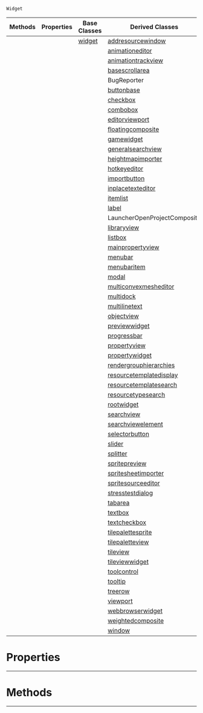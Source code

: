  `Widget`

|Methods|Properties|Base Classes|Derived Classes|
|---|---|---|---|
| | |[widget](https://github.com/ZilchEngine/ZilchDocs/blob/master/code_reference/class_reference/widget.markdown)|[addresourcewindow](https://github.com/ZilchEngine/ZilchDocs/blob/master/code_reference/class_reference/addresourcewindow.markdown)|
| | | |[animationeditor](https://github.com/ZilchEngine/ZilchDocs/blob/master/code_reference/class_reference/animationeditor.markdown)|
| | | |[animationtrackview](https://github.com/ZilchEngine/ZilchDocs/blob/master/code_reference/class_reference/animationtrackview.markdown)|
| | | |[basescrollarea](https://github.com/ZilchEngine/ZilchDocs/blob/master/code_reference/class_reference/basescrollarea.markdown)|
| | | |BugReporter|
| | | |[buttonbase](https://github.com/ZilchEngine/ZilchDocs/blob/master/code_reference/class_reference/buttonbase.markdown)|
| | | |[checkbox](https://github.com/ZilchEngine/ZilchDocs/blob/master/code_reference/class_reference/checkbox.markdown)|
| | | |[combobox](https://github.com/ZilchEngine/ZilchDocs/blob/master/code_reference/class_reference/combobox.markdown)|
| | | |[editorviewport](https://github.com/ZilchEngine/ZilchDocs/blob/master/code_reference/class_reference/editorviewport.markdown)|
| | | |[floatingcomposite](https://github.com/ZilchEngine/ZilchDocs/blob/master/code_reference/class_reference/floatingcomposite.markdown)|
| | | |[gamewidget](https://github.com/ZilchEngine/ZilchDocs/blob/master/code_reference/class_reference/gamewidget.markdown)|
| | | |[generalsearchview](https://github.com/ZilchEngine/ZilchDocs/blob/master/code_reference/class_reference/generalsearchview.markdown)|
| | | |[heightmapimporter](https://github.com/ZilchEngine/ZilchDocs/blob/master/code_reference/class_reference/heightmapimporter.markdown)|
| | | |[hotkeyeditor](https://github.com/ZilchEngine/ZilchDocs/blob/master/code_reference/class_reference/hotkeyeditor.markdown)|
| | | |[importbutton](https://github.com/ZilchEngine/ZilchDocs/blob/master/code_reference/class_reference/importbutton.markdown)|
| | | |[inplacetexteditor](https://github.com/ZilchEngine/ZilchDocs/blob/master/code_reference/class_reference/inplacetexteditor.markdown)|
| | | |[itemlist](https://github.com/ZilchEngine/ZilchDocs/blob/master/code_reference/class_reference/itemlist.markdown)|
| | | |[label](https://github.com/ZilchEngine/ZilchDocs/blob/master/code_reference/class_reference/label.markdown)|
| | | |LauncherOpenProjectComposite|
| | | |[libraryview](https://github.com/ZilchEngine/ZilchDocs/blob/master/code_reference/class_reference/libraryview.markdown)|
| | | |[listbox](https://github.com/ZilchEngine/ZilchDocs/blob/master/code_reference/class_reference/listbox.markdown)|
| | | |[mainpropertyview](https://github.com/ZilchEngine/ZilchDocs/blob/master/code_reference/class_reference/mainpropertyview.markdown)|
| | | |[menubar](https://github.com/ZilchEngine/ZilchDocs/blob/master/code_reference/class_reference/menubar.markdown)|
| | | |[menubaritem](https://github.com/ZilchEngine/ZilchDocs/blob/master/code_reference/class_reference/menubaritem.markdown)|
| | | |[modal](https://github.com/ZilchEngine/ZilchDocs/blob/master/code_reference/class_reference/modal.markdown)|
| | | |[multiconvexmesheditor](https://github.com/ZilchEngine/ZilchDocs/blob/master/code_reference/class_reference/multiconvexmesheditor.markdown)|
| | | |[multidock](https://github.com/ZilchEngine/ZilchDocs/blob/master/code_reference/class_reference/multidock.markdown)|
| | | |[multilinetext](https://github.com/ZilchEngine/ZilchDocs/blob/master/code_reference/class_reference/multilinetext.markdown)|
| | | |[objectview](https://github.com/ZilchEngine/ZilchDocs/blob/master/code_reference/class_reference/objectview.markdown)|
| | | |[previewwidget](https://github.com/ZilchEngine/ZilchDocs/blob/master/code_reference/class_reference/previewwidget.markdown)|
| | | |[progressbar](https://github.com/ZilchEngine/ZilchDocs/blob/master/code_reference/class_reference/progressbar.markdown)|
| | | |[propertyview](https://github.com/ZilchEngine/ZilchDocs/blob/master/code_reference/class_reference/propertyview.markdown)|
| | | |[propertywidget](https://github.com/ZilchEngine/ZilchDocs/blob/master/code_reference/class_reference/propertywidget.markdown)|
| | | |[rendergrouphierarchies](https://github.com/ZilchEngine/ZilchDocs/blob/master/code_reference/class_reference/rendergrouphierarchies.markdown)|
| | | |[resourcetemplatedisplay](https://github.com/ZilchEngine/ZilchDocs/blob/master/code_reference/class_reference/resourcetemplatedisplay.markdown)|
| | | |[resourcetemplatesearch](https://github.com/ZilchEngine/ZilchDocs/blob/master/code_reference/class_reference/resourcetemplatesearch.markdown)|
| | | |[resourcetypesearch](https://github.com/ZilchEngine/ZilchDocs/blob/master/code_reference/class_reference/resourcetypesearch.markdown)|
| | | |[rootwidget](https://github.com/ZilchEngine/ZilchDocs/blob/master/code_reference/class_reference/rootwidget.markdown)|
| | | |[searchview](https://github.com/ZilchEngine/ZilchDocs/blob/master/code_reference/class_reference/searchview.markdown)|
| | | |[searchviewelement](https://github.com/ZilchEngine/ZilchDocs/blob/master/code_reference/class_reference/searchviewelement.markdown)|
| | | |[selectorbutton](https://github.com/ZilchEngine/ZilchDocs/blob/master/code_reference/class_reference/selectorbutton.markdown)|
| | | |[slider](https://github.com/ZilchEngine/ZilchDocs/blob/master/code_reference/class_reference/slider.markdown)|
| | | |[splitter](https://github.com/ZilchEngine/ZilchDocs/blob/master/code_reference/class_reference/splitter.markdown)|
| | | |[spritepreview](https://github.com/ZilchEngine/ZilchDocs/blob/master/code_reference/class_reference/spritepreview.markdown)|
| | | |[spritesheetimporter](https://github.com/ZilchEngine/ZilchDocs/blob/master/code_reference/class_reference/spritesheetimporter.markdown)|
| | | |[spritesourceeditor](https://github.com/ZilchEngine/ZilchDocs/blob/master/code_reference/class_reference/spritesourceeditor.markdown)|
| | | |[stresstestdialog](https://github.com/ZilchEngine/ZilchDocs/blob/master/code_reference/class_reference/stresstestdialog.markdown)|
| | | |[tabarea](https://github.com/ZilchEngine/ZilchDocs/blob/master/code_reference/class_reference/tabarea.markdown)|
| | | |[textbox](https://github.com/ZilchEngine/ZilchDocs/blob/master/code_reference/class_reference/textbox.markdown)|
| | | |[textcheckbox](https://github.com/ZilchEngine/ZilchDocs/blob/master/code_reference/class_reference/textcheckbox.markdown)|
| | | |[tilepalettesprite](https://github.com/ZilchEngine/ZilchDocs/blob/master/code_reference/class_reference/tilepalettesprite.markdown)|
| | | |[tilepaletteview](https://github.com/ZilchEngine/ZilchDocs/blob/master/code_reference/class_reference/tilepaletteview.markdown)|
| | | |[tileview](https://github.com/ZilchEngine/ZilchDocs/blob/master/code_reference/class_reference/tileview.markdown)|
| | | |[tileviewwidget](https://github.com/ZilchEngine/ZilchDocs/blob/master/code_reference/class_reference/tileviewwidget.markdown)|
| | | |[toolcontrol](https://github.com/ZilchEngine/ZilchDocs/blob/master/code_reference/class_reference/toolcontrol.markdown)|
| | | |[tooltip](https://github.com/ZilchEngine/ZilchDocs/blob/master/code_reference/class_reference/tooltip.markdown)|
| | | |[treerow](https://github.com/ZilchEngine/ZilchDocs/blob/master/code_reference/class_reference/treerow.markdown)|
| | | |[viewport](https://github.com/ZilchEngine/ZilchDocs/blob/master/code_reference/class_reference/viewport.markdown)|
| | | |[webbrowserwidget](https://github.com/ZilchEngine/ZilchDocs/blob/master/code_reference/class_reference/webbrowserwidget.markdown)|
| | | |[weightedcomposite](https://github.com/ZilchEngine/ZilchDocs/blob/master/code_reference/class_reference/weightedcomposite.markdown)|
| | | |[window](https://github.com/ZilchEngine/ZilchDocs/blob/master/code_reference/class_reference/window.markdown)|


 #  Properties


---  
 #  Methods


---  
 

 